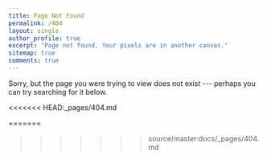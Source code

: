 ```yaml
---
title: Page Not Found
permalink: /404
layout: single
author_profile: true
excerpt: "Page not found. Your pixels are in another canvas."
sitemap: true
comments: true
---
```

Sorry, but the page you were trying to view does not exist --- perhaps you can try searching for it below.

<script>
  var GOOG_FIXURL_LANG = 'en';
  var GOOG_FIXURL_SITE = '{{ site.url }}'
</script>
<<<<<<< HEAD:_pages/404.md
<script type="text/javascript"
  src="//linkhelp.clients.google.com/tbproxy/lh/wm/fixurl.js">
</script>
=======
<script src="https://linkhelp.clients.google.com/tbproxy/lh/wm/fixurl.js">
</script>
>>>>>>> source/master:docs/_pages/404.md
